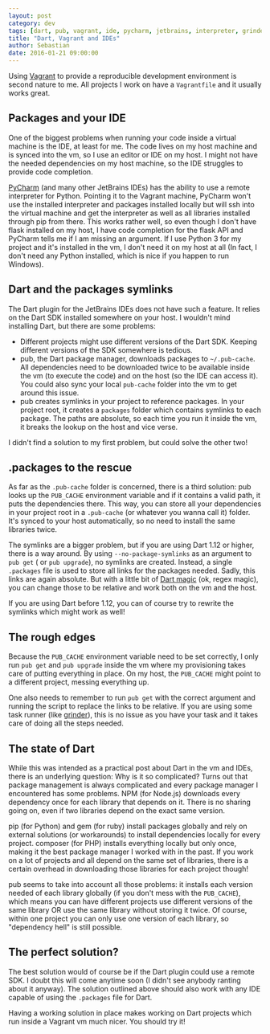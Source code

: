 ```yaml
---
layout: post
category: dev
tags: [dart, pub, vagrant, ide, pycharm, jetbrains, interpreter, grinder]
title: "Dart, Vagrant and IDEs"
author: Sebastian
date: 2016-01-21 09:00:00
---
```

Using [Vagrant](https://www.vagrantup.com) to provide a reproducible development environment is second nature to me. All projects I work on have a `Vagrantfile` and it usually works great.

## Packages and your IDE

One of the biggest problems when running your code inside a virtual machine is the IDE, at least for me. The code lives on my host machine and is synced into the vm, so I use an editor or IDE on my host. I might not have the needed dependencies on my host machine, so the IDE struggles to provide code completion.

[PyCharm](https://www.jetbrains.com/pycharm) (and many other JetBrains IDEs) has the ability to use a remote interpreter for Python. Pointing it to the Vagrant machine, PyCharm won't use the installed interpreter and packages installed locally but will ssh into the virtual machine and get the interpreter as well as all libraries installed through pip from there. This works rather well, so even though I don't have flask installed on my host, I have code completion for the flask API and PyCharm tells me if I am missing an argument. If I use Python 3 for my project and it's installed in the vm, I don't need it on my host at all (In fact, I don't need any Python installed, which is nice if you happen to run Windows).

## Dart and the packages symlinks

The Dart plugin for the JetBrains IDEs does not have such a feature. It relies on the Dart SDK installed somewhere on your host. I wouldn't mind installing Dart, but there are some problems:

* Different projects might use different versions of the Dart SDK. Keeping different versions of the SDK somewhere is tedious.
* pub, the Dart package manager, downloads packages to `~/.pub-cache`. All dependencies need to be downloaded twice to be available inside the vm (to execute the code) and on the host (so the IDE can access it). You could also sync your local `pub-cache` folder into the vm to get around this issue.
* pub creates symlinks in your project to reference packages. In your project root, it creates a `packages` folder which contains symlinks to each package. The paths are absolute, so each time you run it inside the vm, it breaks the lookup on the host and vice verse.

I didn't find a solution to my first problem, but could solve the other two!

## .packages to the rescue

As far as the `.pub-cache` folder is concerned, there is a third solution: pub looks up the `PUB_CACHE` environment variable and if it contains a valid path, it puts the dependencies there. This way, you can store all your dependencies in your project root in a `.pub-cache` (or whatever you wanna call it) folder. It's synced to your host automatically, so no need to install the same libraries twice.

The symlinks are a bigger problem, but if you are using Dart 1.12 or higher, there is a way around. By using `--no-package-symlinks` as an argument to `pub get` ( or `pub upgrade`), no symlinks are created. Instead, a single `.packages` file is used to store all links for the packages needed. Sadly, this links are again absolute. But with a little bit of [Dart magic](https://github.com/agileaddicts/blitzlicht/blob/affac199cdab1154d66eb327696d26eb19d6b6cc/tool/grind.dart#L77-L80) (ok, regex magic), you can change those to be relative and work both on the vm and the host.

If you are using Dart before 1.12, you can of course try to rewrite the symlinks which might work as well!

## The rough edges

Because the `PUB_CACHE` environment variable need to be set correctly, I only run `pub get` and `pub upgrade` inside the vm where my provisioning takes care of putting everything in place. On my host, the `PUB_CACHE` might point to a different project, messing everything up.

One also needs to remember to run `pub get` with the correct argument and running the script to replace the links to be relative. If you are using some task runner (like [grinder](https://pub.dartlang.org/packages/grinder)), this is no issue as you have your task and it takes care of doing all the steps needed.

## The state of Dart

While this was intended as a practical post about Dart in the vm and IDEs, there is an underlying question: Why is it so complicated? Turns out that package management is always complicated and every package manager I encountered has some problems. NPM (for Node.js) downloads every dependency once for each library that depends on it. There is no sharing going on, even if two libraries depend on the exact same version.

pip (for Python) and gem (for ruby) install packages globally and rely on external solutions (or workarounds) to install dependencies locally for every project. composer (for PHP) installs everything locally but only once, making it the best package manager I worked with in the past. If you work on a lot of projects and all depend on the same set of libraries, there is a certain overhead in downloading those libraries for each project though!

pub seems to take into account all those problems: it installs each version needed of each library globally (if you don't mess with the `PUB_CACHE`), which means you can have different projects use different versions of the same library OR use the same library without storing it twice. Of course, within one project you can only use one version of each library, so "dependency hell" is still possible.

## The perfect solution?

The best solution would of course be if the Dart plugin could use a remote SDK. I doubt this will come anytime soon (I didn't see anybody ranting about it anyway). The solution outlined above should also work with any IDE capable of using the `.packages` file for Dart.

Having a working solution in place makes working on Dart projects which run inside a Vagrant vm much nicer. You should try it!
